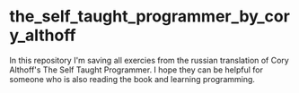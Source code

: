 # the_self_taught_programmer_by_cory_althoff
In this repository I'm saving all exercies from the russian translation of Cory Althoff's The Self Taught Programmer. 
I hope they can be helpful for someone who is also reading the book and learning programming.
